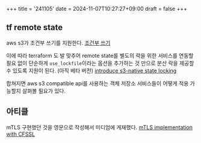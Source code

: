 +++
title = '241105'
date = 2024-11-07T10:27:27+09:00
draft = false
+++

## tf remote state

aws s3가 조건부 쓰기를 지원한다.
[조건부 쓰기](https://aws.amazon.com/ko/about-aws/whats-new/2024/08/amazon-s3-conditional-writes/)

이에 따라 terraform 도 발 맞추어 remote state를 별도의 락을 위한 서비스를 연동할 필요 없이
단순하게 `use_lockfile`이라는 옵션을 추가하는 것 만으로 분산 락을 제공할 수 있도록 지원이 된다.
(아직 베타 버전)
[introduce s3-native state locking](https://github.com/hashicorp/terraform/pull/35661/files#diff-b05798e1c024bc5f2e1f8aade269912ecc771d5673594e0ef0aedf41f6619bee)

합쳐지면 aws s3 compatible api를 사용하는 객체 저장소 서비스들이 어떻게 적용 가능할지 살펴볼 필요가 있다.

## 아티클

mTLS 구현했던 것을 영문으로 작성해서 미디엄에 게재했다.
[mTLS implementation with CFSSL](https://medium.com/p/cef037fd85c0)
